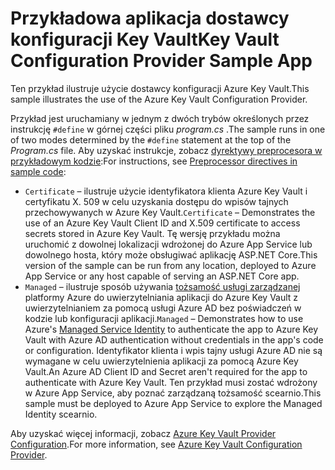 # <a name="key-vault-configuration-provider-sample-app"></a><span data-ttu-id="84362-101">Przykładowa aplikacja dostawcy konfiguracji Key Vault</span><span class="sxs-lookup"><span data-stu-id="84362-101">Key Vault Configuration Provider Sample App</span></span>

<span data-ttu-id="84362-102">Ten przykład ilustruje użycie dostawcy konfiguracji Azure Key Vault.</span><span class="sxs-lookup"><span data-stu-id="84362-102">This sample illustrates the use of the Azure Key Vault Configuration Provider.</span></span>

<span data-ttu-id="84362-103">Przykład jest uruchamiany w jednym z dwóch trybów określonych przez instrukcję `#define` w górnej części pliku *program.cs* .</span><span class="sxs-lookup"><span data-stu-id="84362-103">The sample runs in one of two modes determined by the `#define` statement at the top of the *Program.cs* file.</span></span> <span data-ttu-id="84362-104">Aby uzyskać instrukcje, zobacz [dyrektywy preprocesora w przykładowym kodzie](https://docs.microsoft.com/aspnet/core#preprocessor-directives-in-sample-code):</span><span class="sxs-lookup"><span data-stu-id="84362-104">For instructions, see [Preprocessor directives in sample code](https://docs.microsoft.com/aspnet/core#preprocessor-directives-in-sample-code):</span></span>

* <span data-ttu-id="84362-105">`Certificate` &ndash; ilustruje użycie identyfikatora klienta Azure Key Vault i certyfikatu X. 509 w celu uzyskania dostępu do wpisów tajnych przechowywanych w Azure Key Vault.</span><span class="sxs-lookup"><span data-stu-id="84362-105">`Certificate` &ndash; Demonstrates the use of an Azure Key Vault Client ID and X.509 certificate to access secrets stored in Azure Key Vault.</span></span> <span data-ttu-id="84362-106">Tę wersję przykładu można uruchomić z dowolnej lokalizacji wdrożonej do Azure App Service lub dowolnego hosta, który może obsługiwać aplikację ASP.NET Core.</span><span class="sxs-lookup"><span data-stu-id="84362-106">This version of the sample can be run from any location, deployed to Azure App Service or any host capable of serving an ASP.NET Core app.</span></span>
* <span data-ttu-id="84362-107">`Managed` &ndash; ilustruje sposób używania [tożsamość usługi zarządzanej](https://docs.microsoft.com/azure/active-directory/managed-identities-azure-resources/overview) platformy Azure do uwierzytelniania aplikacji do Azure Key Vault z uwierzytelnianiem za pomocą usługi Azure AD bez poświadczeń w kodzie lub konfiguracji aplikacji.</span><span class="sxs-lookup"><span data-stu-id="84362-107">`Managed` &ndash; Demonstrates how to use Azure's [Managed Service Identity](https://docs.microsoft.com/azure/active-directory/managed-identities-azure-resources/overview) to authenticate the app to Azure Key Vault with Azure AD authentication without credentials in the app's code or configuration.</span></span> <span data-ttu-id="84362-108">Identyfikator klienta i wpis tajny usługi Azure AD nie są wymagane w celu uwierzytelnienia aplikacji za pomocą Azure Key Vault.</span><span class="sxs-lookup"><span data-stu-id="84362-108">An Azure AD Client ID and Secret aren't required for the app to authenticate with Azure Key Vault.</span></span> <span data-ttu-id="84362-109">Ten przykład musi zostać wdrożony w Azure App Service, aby poznać zarządzaną tożsamość scearnio.</span><span class="sxs-lookup"><span data-stu-id="84362-109">This sample must be deployed to Azure App Service to explore the Managed Identity scearnio.</span></span>

<span data-ttu-id="84362-110">Aby uzyskać więcej informacji, zobacz [Azure Key Vault Provider Configuration](https://docs.microsoft.com/aspnet/core/security/key-vault-configuration).</span><span class="sxs-lookup"><span data-stu-id="84362-110">For more information, see [Azure Key Vault Configuration Provider](https://docs.microsoft.com/aspnet/core/security/key-vault-configuration).</span></span>
